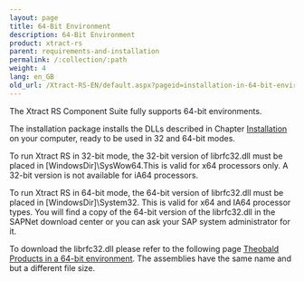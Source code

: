 ```yaml
---
layout: page
title: 64-Bit Environment
description: 64-Bit Environment
product: xtract-rs
parent: requirements-and-installation
permalink: /:collection/:path
weight: 4
lang: en_GB
old_url: /Xtract-RS-EN/default.aspx?pageid=installation-in-64-bit-environment
---
```


The Xtract RS Component Suite fully supports 64-bit environments.

The installation package installs the DLLs described in Chapter [Installation](./installation) on your computer, ready to be used in 32 and 64-bit modes.

To run Xtract RS in 32-bit mode, the 32-bit version of librfc32.dll must be placed in [WindowsDir]\SysWow64.This is valid for x64 processors only. A 32-bit version is not available for iA64 processors.

To run Xtract RS in 64-bit mode, the 64-bit version of librfc32.dll must be placed in [WindowsDir]\System32. This is valid for x64 and IA64 processor types. You will find a copy of the 64-bit version of the librfc32.dll in the SAPNet download center or you can ask your SAP system administrator for it.

To download the librfc32.dll please refer to the following page [Theobald Products in a 64-bit environment](https://my.theobald-software.com/index.php?/Knowledgebase/Article/View/71/0/theobald--products-in-a-64-bit-environment). 
The assemblies have the same name and but a different file size.